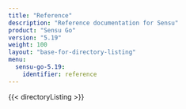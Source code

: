 ```yaml
---
title: "Reference"
description: "Reference documentation for Sensu"
product: "Sensu Go"
version: "5.19"
weight: 100
layout: "base-for-directory-listing"
menu:
  sensu-go-5.19:
    identifier: reference
---
```


{{< directoryListing >}}
